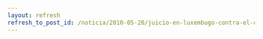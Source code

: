 ```yaml
---
layout: refresh
refresh_to_post_id: /noticia/2010-05-28/juicio-en-luxembugo-contra-el-canon
---
```

